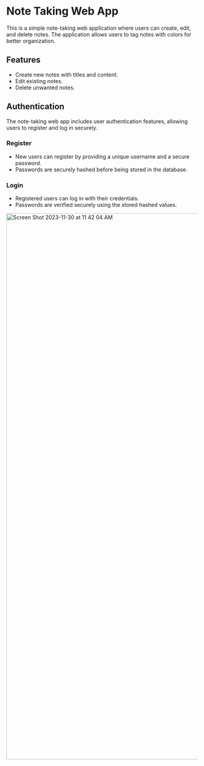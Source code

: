 # Note Taking Web App

This is a simple note-taking web application where users can create, edit, and delete notes. The application allows users to tag notes with colors for better organization.

## Features

- Create new notes with titles and content.
- Edit existing notes.
- Delete unwanted notes.

## Authentication

The note-taking web app includes user authentication features, allowing users to register and log in securely.

### Register

- New users can register by providing a unique username and a secure password.
- Passwords are securely hashed before being stored in the database.

### Login

- Registered users can log in with their credentials.
- Passwords are verified securely using the stored hashed values.
  
<img width="1440" alt="Screen Shot 2023-11-30 at 11 42 04 AM" src="https://github.com/alyab0uzaid/NoteWebsite/assets/130592545/bdbfb612-ff5c-430a-942b-4aa990bbd58d">
